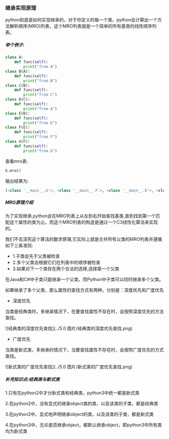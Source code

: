 ### 继承实现原理

python到底是如何实现继承的，对于你定义的每一个类，python会计算出一个方法解析顺序(MRO)列表，这个MRO列表就是一个简单的所有基类的线性顺序列表。


##### 举个例子:

```python
class A:
    def func(self):
        print("from A")
class B(A):
    def func(self):
        print("from B")
class C(B):
    def func(self):
        print("from C")
class D(C):
    def func(self):
        print("from A")
class E(D):
    def func(self):
        print("from E")
class F(E):
    def func(self):
        print("from F")
class G(F):
    def func(self):
        print("from G")
```

查看mro表:

```python
G.mro()
```

输出结果为:

```python
[<class '__main__.G'>, <class '__main__.F'>, <class '__main__.E'>, <class '__main__.D'>, <class '__main__.C'>, <class '__main__.B'>, <class '__main__.A'>, <class 'object'>]
```

##### MRO原理介绍

为了实现继承,python会在MRO列表上从左到右开始查找基类,直到找到第一个匹配这个属性的类为止。而这个MRO列表的构造是通过一个C3线性化算法来实现的。

我们不去深究这个算法的数学原理,它实际上就是合并所有父类的MRO列表并遵循如下三条准则:

* 1.子类会先于父类被检查
* 2.多个父类会根据它们在列表中的顺序被检查
* 3.如果对下一个类存在两个合法的选择,选择第一个父类


在Java和C#中子类只能继承一个父类，而Python中子类可以同时继承多个父类。

如果继承了多个父类，那么属性的查找方式有两种，分别是：深度优先和广度优先

* 深度优先

当类是经典类时，多继承情况下，在要查找属性不存在时，会按照深度优先的方法查找。

![经典类的深度优先查找](../5.0 图片/经典类的深度优先查找.png)



* 广度优先

当类是新式类，多继承的情况下，当要查找属性不存在时，会按照广度优先的方式查找。

![新式类的广度优先查找](../5.0 图片/新式类的广度优先查找.png)



##### 补充知识点:经典类与新式类

1.只有在python2中才分新式类和经典类，python3中统一都是新式类

2.在python2中，没有显式的继承object类的类，以及该类的子类，都是经典类

3.在python2中，显式地声明继承object的类，以及该类的子类，都是新式类

4.在python3中，无论是否继承object，都默认继承object，即python3中所有类均为新式类

